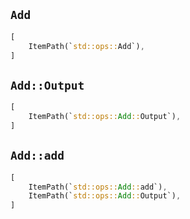 ## `Add`

```rust
[
    ItemPath(`std::ops::Add`),
]
```

## `Add::Output`

```rust
[
    ItemPath(`std::ops::Add::Output`),
]
```

## `Add::add`

```rust
[
    ItemPath(`std::ops::Add::add`),
    ItemPath(`std::ops::Add::Output`),
]
```
